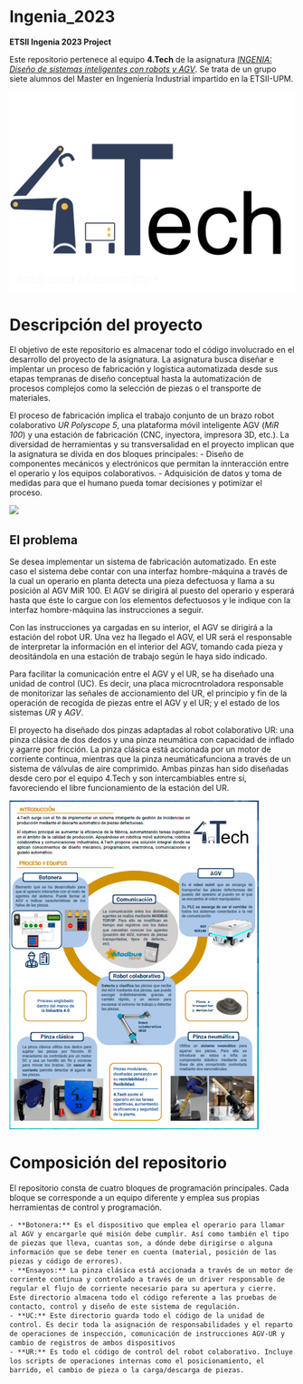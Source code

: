 # Ingenia_2023
**ETSII Ingenia 2023 Project** 

Este repositorio pertenece al equipo **4.Tech** de la asignatura [_INGENIA: Diseño de sistemas inteligentes con robots y AGV_](http://fabricacion.industriales.upm.es/ingenia/). Se trata de un grupo siete alumnos del Master en Ingeniería Industrial impartido en la ETSII-UPM.

![](./Documentacion/logo_4Tech.jpg)

# Descripción del proyecto
El objetivo de este repositorio es almacenar todo el código involucrado en el desarrollo del proyecto de la asignatura. La asignatura busca diseñar e implentar un proceso de fabricación y logística automatizada desde sus etapas tempranas de diseño conceptual hasta la automatización de procesos complejos como la selección de piezas o el transporte de materiales.

El proceso de fabricación implica el trabajo conjunto de un brazo robot colaborativo _UR Polyscope 5_, una plataforma móvil inteligente AGV (_MiR 100_) y una estación de fabricación (CNC, inyectora, impresora 3D, etc.). La diversidad de herramientas y su transversalidad en el proyecto implican que la asignatura se divida en dos bloques principales:
    - Diseño de componentes mecánicos y electrónicos que permitan la innteracción entre el operario y los equipos colaborativos.
    - Adquisición de datos y toma de medidas para que el humano pueda tomar decisiones y potimizar el proceso.

[![](https://www.escuelaindustrialesupm.com/wp-content/uploads/2020/09/Presentacion-Ingenia.png.webp)](https://www.escuelaindustrialesupm.com/ingenia-20-21/diseno-de-sistemas-inteligentes-con-robots-y-agvs/)
## El problema
Se desea implementar un sistema de fabricación automatizado. En este caso el sistema debe contar con una interfaz hombre-máquina a través de la cual un operario en planta detecta una pieza defectuosa y llama a su posición al AGV MiR 100. El AGV se dirigirá al puesto del operario y esperará hasta que éste lo cargue con los elementos defectuosos y le indique con la interfaz hombre-máquina las instrucciones a seguir.

Con las instrucciones ya cargadas en su interior, el AGV se dirigirá a la estación del robot UR. Una vez ha llegado el AGV, el UR será el responsable de interpretar la información en el interior del AGV, tomando cada pieza y deositándola en una estación de trabajo según le haya sido indicado.

Para facilitar la comunicación entre el AGV y el UR, se ha diseñado una unidad de control (UC). Es decir, una placa microcntroladora responsable de monitorizar las señales de accionamiento del UR, el principio y fin de la operación de recogida de piezas entre el AGV y el UR; y el estado de los sistemas _UR_ y _AGV_.

El proyecto ha diseñado dos pinzas adaptadas al robot colaborativo UR: una pinza clásica de dos dedos y una pinza neumática con capacidad de inflado y agarre por fricción. La pinza clásica está accionada por un motor de corriente continua, mientras que la pinza neumáticafunciona a través de un sistema de válvulas de aire comprimido. Ambas pinzas han sido diseñadas desde cero por el equipo 4.Tech y son intercambiables entre sí, favoreciendo el libre funcionamiento de la estación del UR.

![](./Documentacion/poster_4Tech.png)

# Composición del repositorio
El repositorio consta de cuatro bloques de programación principales. Cada bloque se corresponde a un equipo diferente y emplea sus propias herramientas de control y programación.

    - **Botonera:** Es el dispositivo que emplea el operario para llamar al AGV y encargarle qué misión debe cumplir. Así como también el tipo de piezas que lleva, cuantas son, a dónde debe dirigirse o alguna información que se debe tener en cuenta (material, posición de las piezas y código de errores).
    - **Ensayos:** La pinza clásica está accionada a través de un motor de corriente continua y controlado a través de un driver responsable de regular el flujo de corriente necesario para su apertura y cierre. Este directorio almacena todo el código referente a las pruebas de contacto, control y diseño de este sistema de regulación.
    - **UC:** Este directorio guarda todo el código de la unidad de control. Es decir toda la asignación de responsabilidades y el reparto de operaciones de inspección, comunicación de instrucciones AGV-UR y cambio de registros de ambos dispositivos
    - **UR:** Es todo el código de control del robot colaborativo. Incluye los scripts de operaciones internas como el posicionamiento, el barrido, el cambio de pieza o la carga/descarga de piezas.

